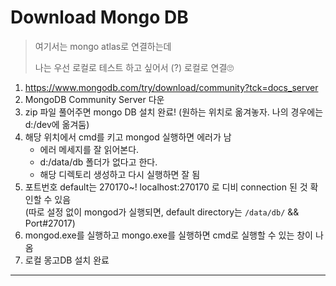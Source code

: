 # Download Mongo DB
> 여기서는 mongo atlas로 연결하는데 
> 
> 나는 우선 로컬로 테스트 하고 싶어서 (?) 로컬로 연결🙄
1. https://www.mongodb.com/try/download/community?tck=docs_server
1. MongoDB Community Server 다운
1. zip 파일 풀어주면 mongo DB 설치 완료! (원하는 위치로 옮겨놓자. 나의 경우에는 d:/dev에 옮겨둠)
1. 해당 위치에서 cmd를 키고 mongod 실행하면 에러가 남 
    - 에러 메세지를 잘 읽어본다.
    - d:/data/db 폴더가 없다고 한다. 
    - 해당 디렉토리 생성하고 다시 실행하면 잘 됨
1. 포트번호 default는 270170~! localhost:270170 로 디비 connection 된 것 확인할 수 있음 <br/> 
(따로 설정 없이 mongod가 실행되면, default directory는 `/data/db/` && Port#27017)
1. mongod.exe를 실행하고 mongo.exe를 실행하면 cmd로 실행할 수 있는 창이 나옴
1. 로컬 몽고DB 설치 완료
---
